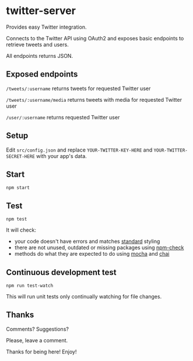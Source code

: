 # twitter-server
Provides easy Twitter integration.

Connects to the Twitter API using OAuth2 and exposes basic endpoints to retrieve tweets and users.

All endpoints returns JSON.

## Exposed endpoints
`/tweets/:username`
returns tweets for requested Twitter user

`/tweets/:username/media`
returns tweets with media for requested Twitter user

`/user/:username`
returns requested Twitter user

## Setup
Edit `src/config.json` and replace `YOUR-TWITTER-KEY-HERE` and `YOUR-TWITTER-SECRET-HERE` with your app's data.

## Start
`npm start`

## Test
`npm test`

It will check:
- your code doesn't have errors and matches [standard](https://github.com/feross/standard) styling
- there are not unused, outdated or missing packages using [npm-check](https://www.npmjs.com/package/npm-check)
- methods do what they are expected to do using [mocha](https://mochajs.org) and [chai](http://chaijs.com)

## Continuous development test
`npm run test-watch`

This will run unit tests only continually watching for file changes.

## Thanks

Comments? Suggestions?

Please, leave a comment.

Thanks for being here! Enjoy!
